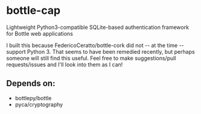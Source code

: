 # bottle-cap

Lightweight Python3-compatible SQLite-based authentication framework for Bottle web applications

I built this because FedericoCeratto/bottle-cork did not -- at the time -- support Python 3. That seems to have been
remedied recently, but perhaps someone will still find this useful.  Feel free to make suggestions/pull requests/issues
and I'll look into them as I can!


## Depends on:

* bottlepy/bottle
* pyca/cryptography
